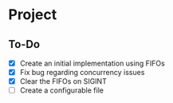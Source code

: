 # Project

## To-Do

- [X] Create an initial implementation using FIFOs
- [X] Fix bug regarding concurrency issues
- [X] Clear the FIFOs on SIGINT
- [ ] Create a configurable file
